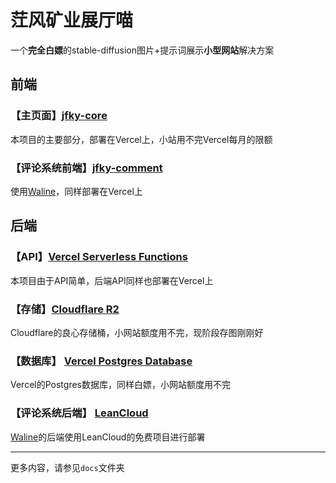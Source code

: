 # 茳风矿业展厅喵

一个**完全白嫖**的stable-diffusion图片+提示词展示**小型网站**解决方案

## 前端

### 【主页面】[jfky-core](https://vercel.com/pk5ls20/jfky-core-lrr5)

本项目的主要部分，部署在Vercel上，小站用不完Vercel每月的限额

### 【评论系统前端】[jfky-comment](https://vercel.com/pk5ls20/jfky-comment)

使用[Waline](https://waline.js.org/)，同样部署在Vercel上

## 后端

### 【API】[Vercel Serverless Functions](https://vercel.com/docs/functions/serverless-functions)

本项目由于API简单，后端API同样也部署在Vercel上

### 【存储】[Cloudflare R2](https://www.cloudflare.com/developer-platform/r2/)

Cloudflare的良心存储桶，小网站额度用不完，现阶段存图刚刚好

### 【数据库】 [Vercel Postgres Database](https://vercel.com/docs/storage/vercel-postgres)

Vercel的Postgres数据库，同样白嫖，小网站额度用不完

### 【评论系统后端】 [LeanCloud](https://console.leancloud.app/)

[Waline](https://waline.js.org/)的后端使用LeanCloud的免费项目进行部署

----------

更多内容，请参见`docs`文件夹